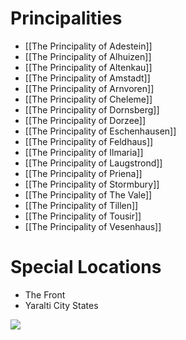 
# Principalities
- [[The Principality of Adestein]]
- [[The Principality of Alhuizen]]
- [[The Principality of Altenkau]]
- [[The Principality of Amstadt]]
- [[The Principality of Arnvoren]]
- [[The Principality of Cheleme]]
- [[The Principality of Dornsberg]]
- [[The Principality of Dorzee]]
- [[The Principality of Eschenhausen]]
- [[The Principality of Feldhaus]]
- [[The Principality of Ilmaria]]
- [[The Principality of Laugstrond]]
- [[The Principality of Priena]]
- [[The Principality of Stormbury]]
- [[The Principality of The Vale]]
- [[The Principality of Tillen]]
- [[The Principality of Tousir]]
- [[The Principality of Vesenhaus]]

# Special Locations
- The Front
- Yaralti City States

![](Three%20Kingdoms.png)